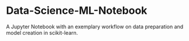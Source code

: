 # Data-Science-ML-Notebook
A Jupyter Notebook with an exemplary workflow on data preparation and model creation in scikit-learn.
